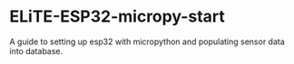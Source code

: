 # ELiTE-ESP32-micropy-start
A guide to setting up esp32 with micropython and populating sensor data into database.
